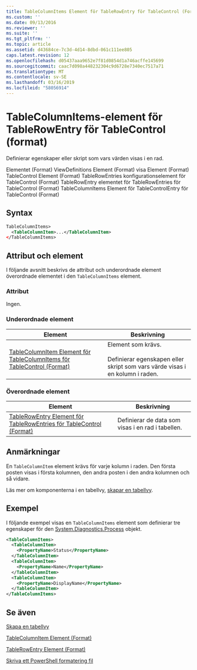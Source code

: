 ```yaml
---
title: TableColumnItems Element för TableRowEntry för TableControl (Format) | Microsoft Docs
ms.custom: ''
ms.date: 09/13/2016
ms.reviewer: ''
ms.suite: ''
ms.tgt_pltfrm: ''
ms.topic: article
ms.assetid: d43684ce-7c3d-4d14-8dbd-061c111ee805
caps.latest.revision: 12
ms.openlocfilehash: d05437aaa9652e7f81d0854d1a746acffe145699
ms.sourcegitcommit: caac7d098a448232304c9d6728e7340ec7517a71
ms.translationtype: MT
ms.contentlocale: sv-SE
ms.lasthandoff: 03/16/2019
ms.locfileid: "58056914"
---
```

# <a name="tablecolumnitems-element-for-tablerowentry-for-tablecontrol-format"></a>TableColumnItems-element för TableRowEntry för TableControl (format)

Definierar egenskaper eller skript som vars värden visas i en rad.

Elementet (Format) ViewDefinitions Element (Format) visa Element (Format) TableControl Element (Format) TableRowEntries konfigurationselement för TableControl (Format) TableRowEntry elementet för TableRowEntries för TableControl (Format) TableColumnItems Element för TableControlEntry för TableControl (Format)

## <a name="syntax"></a>Syntax

```xml
TableColumnItems>
  <TableColumnItem>...</TableColumnItem>
</TableColumnItems>
```

## <a name="attributes-and-elements"></a>Attribut och element

I följande avsnitt beskrivs de attribut och underordnade element överordnade elementet i den `TableColumnItems` element.

### <a name="attributes"></a>Attribut

Ingen.

### <a name="child-elements"></a>Underordnade element

|Element|Beskrivning|
|-------------|-----------------|
|[TableColumnItem Element för TableColumnItems för TableControl (Format)](./tablecolumnitem-element-for-tablecolumnitems-for-tablecontrol-format.md)|Element som krävs.<br /><br /> Definierar egenskapen eller skript som vars värde visas i en kolumn i raden.|

### <a name="parent-elements"></a>Överordnade element

|Element|Beskrivning|
|-------------|-----------------|
|[TableRowEntry Element för TableRowEntries för TableControl (Format)](./tablerowentry-element-for-tablerowentries-for-tablecontrol-format.md)|Definierar de data som visas i en rad i tabellen.|

## <a name="remarks"></a>Anmärkningar

En `TableColumnItem` element krävs för varje kolumn i raden. Den första posten visas i första kolumnen, den andra posten i den andra kolumnen och så vidare.

Läs mer om komponenterna i en tabellvy, [skapar en tabellvy](./creating-a-table-view.md).

## <a name="example"></a>Exempel

I följande exempel visas en `TableColumnItems` element som definierar tre egenskaper för den [System.Diagnostics.Process](/dotnet/api/System.Diagnostics.Process) objekt.

```xml
<TableColumnItems>
  <TableColumnItem>
    <PropertyName>Status</PropertyName>
  </TableColumnItem>
  <TableColumnItem>
    <PropertyName>Name</PropertyName>
  </TableColumnItem>
  <TableColumnItem>
    <PropertyName>DisplayName</PropertyName>
  </TableColumnItem>
</TableColumnItems>

```

## <a name="see-also"></a>Se även

[Skapa en tabellvy](./creating-a-table-view.md)

[TableColumnItem Element (Format)](./tablecolumnitem-element-for-tablecolumnitems-for-tablecontrol-format.md)

[TableRowEntry Element (Format)](./tablerowentry-element-for-tablerowentries-for-tablecontrol-format.md)

[Skriva ett PowerShell formatering fil](./writing-a-powershell-formatting-file.md)

